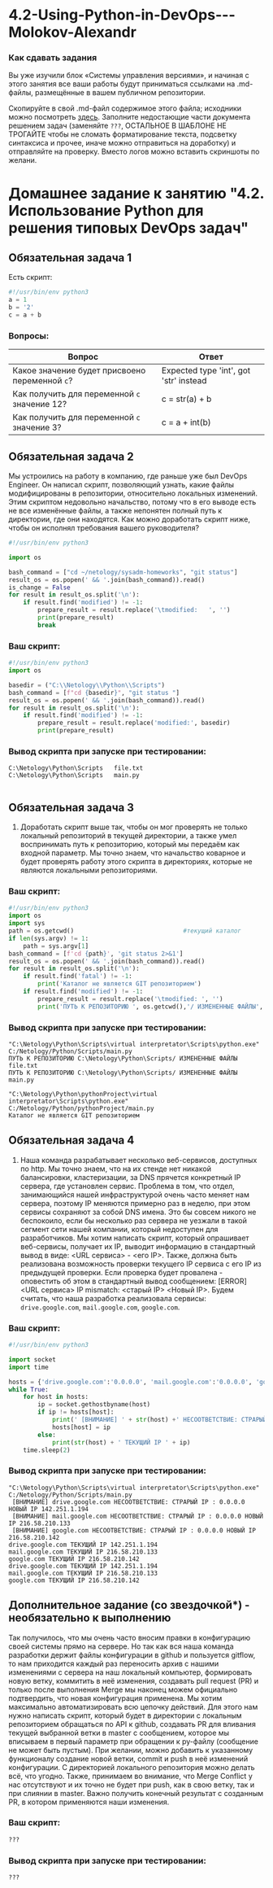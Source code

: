 # 4.2-Using-Python-in-DevOps---Molokov-Alexandr

### Как сдавать задания

Вы уже изучили блок «Системы управления версиями», и начиная с этого занятия все ваши работы будут приниматься ссылками на .md-файлы, размещённые в вашем публичном репозитории.

Скопируйте в свой .md-файл содержимое этого файла; исходники можно посмотреть [здесь](https://raw.githubusercontent.com/netology-code/sysadm-homeworks/devsys10/04-script-02-py/README.md). Заполните недостающие части документа решением задач (заменяйте `???`, ОСТАЛЬНОЕ В ШАБЛОНЕ НЕ ТРОГАЙТЕ чтобы не сломать форматирование текста, подсветку синтаксиса и прочее, иначе можно отправиться на доработку) и отправляйте на проверку. Вместо логов можно вставить скриншоты по желани.

# Домашнее задание к занятию "4.2. Использование Python для решения типовых DevOps задач"

## Обязательная задача 1

Есть скрипт:
```python
#!/usr/bin/env python3
a = 1
b = '2'
c = a + b
```

### Вопросы:
| Вопрос  | Ответ |
| ------------- | ------------- |
| Какое значение будет присвоено переменной `c`?  | Expected type 'int', got 'str' instead  |
| Как получить для переменной `c` значение 12?  | c = str(a) + b  |
| Как получить для переменной `c` значение 3?  | c = a + int(b)  |

## Обязательная задача 2
Мы устроились на работу в компанию, где раньше уже был DevOps Engineer. Он написал скрипт, позволяющий узнать, какие файлы модифицированы в репозитории, относительно локальных изменений. Этим скриптом недовольно начальство, потому что в его выводе есть не все изменённые файлы, а также непонятен полный путь к директории, где они находятся. Как можно доработать скрипт ниже, чтобы он исполнял требования вашего руководителя?

```python
#!/usr/bin/env python3

import os

bash_command = ["cd ~/netology/sysadm-homeworks", "git status"]
result_os = os.popen(' && '.join(bash_command)).read()
is_change = False
for result in result_os.split('\n'):
    if result.find('modified') != -1:
        prepare_result = result.replace('\tmodified:   ', '')
        print(prepare_result)
        break
```

### Ваш скрипт:
```python
#!/usr/bin/env python3
import os

basedir = ("C:\\Netology\\Python\\Scripts")
bash_command = [f"cd {basedir}", "git status "]
result_os = os.popen(' && '.join(bash_command)).read()
for result in result_os.split('\n'):
    if result.find('modified') != -1:
        prepare_result = result.replace('modified:', basedir)
        print(prepare_result)
```

### Вывод скрипта при запуске при тестировании:
```
C:\Netology\Python\Scripts   file.txt
C:\Netology\Python\Scripts   main.py


```

## Обязательная задача 3
1. Доработать скрипт выше так, чтобы он мог проверять не только локальный репозиторий в текущей директории, а также умел воспринимать путь к репозиторию, который мы передаём как входной параметр. Мы точно знаем, что начальство коварное и будет проверять работу этого скрипта в директориях, которые не являются локальными репозиториями.

### Ваш скрипт:
```python
#!/usr/bin/env python3
import os
import sys
path = os.getcwd()                              #текущий каталог
if len(sys.argv) != 1:
    path = sys.argv[1]
bash_command = [f'cd {path}', 'git status 2>&1']
result_os = os.popen(' && '.join(bash_command)).read()
for result in result_os.split('\n'):
    if result.find('fatal') != -1:
        print('Каталог не является GIT репозиторием')
    if result.find('modified') != -1:
        prepare_result = result.replace('\tmodified: ', '')
        print('ПУТЬ К РЕПОЗИТОРИЮ ', os.getcwd(),'/ ИЗМЕНЕННЫЕ ФАЙЛЫ', prepare_result, sep='')
```

### Вывод скрипта при запуске при тестировании:
```
"C:\Netology\Python\Scripts\virtual interpretator\Scripts\python.exe" C:/Netology/Python/Scripts/main.py
ПУТЬ К РЕПОЗИТОРИЮ C:\Netology\Python\Scripts/ ИЗМЕНЕННЫЕ ФАЙЛЫ  file.txt
ПУТЬ К РЕПОЗИТОРИЮ C:\Netology\Python\Scripts/ ИЗМЕНЕННЫЕ ФАЙЛЫ  main.py

"C:\Netology\Python\pythonProject\virtual interpretator\Scripts\python.exe" C:/Netology/Python/pythonProject/main.py
Каталог не является GIT репозиторием

```

## Обязательная задача 4
1. Наша команда разрабатывает несколько веб-сервисов, доступных по http. Мы точно знаем, что на их стенде нет никакой балансировки, кластеризации, за DNS прячется конкретный IP сервера, где установлен сервис. Проблема в том, что отдел, занимающийся нашей инфраструктурой очень часто меняет нам сервера, поэтому IP меняются примерно раз в неделю, при этом сервисы сохраняют за собой DNS имена. Это бы совсем никого не беспокоило, если бы несколько раз сервера не уезжали в такой сегмент сети нашей компании, который недоступен для разработчиков. Мы хотим написать скрипт, который опрашивает веб-сервисы, получает их IP, выводит информацию в стандартный вывод в виде: <URL сервиса> - <его IP>. Также, должна быть реализована возможность проверки текущего IP сервиса c его IP из предыдущей проверки. Если проверка будет провалена - оповестить об этом в стандартный вывод сообщением: [ERROR] <URL сервиса> IP mismatch: <старый IP> <Новый IP>. Будем считать, что наша разработка реализовала сервисы: `drive.google.com`, `mail.google.com`, `google.com`.

### Ваш скрипт:
```python
#!/usr/bin/env python3

import socket
import time

hosts = {'drive.google.com':'0.0.0.0', 'mail.google.com':'0.0.0.0', 'google.com':'0.0.0.0'}
while True:
    for host in hosts:
        ip = socket.gethostbyname(host)
        if ip != hosts[host]:
            print(' [ВНИМАНИЕ] ' + str(host) +' НЕСООТВЕТСТВИЕ: СТРАРЫЙ IP : '+hosts[host]+' НОВЫЙ IP '+ip)
            hosts[host] = ip
        else:
            print(str(host) + ' ТЕКУЩИЙ IP ' + ip)
    time.sleep(2)
```

### Вывод скрипта при запуске при тестировании:
```
"C:\Netology\Python\Scripts\virtual interpretator\Scripts\python.exe" C:/Netology/Python/Scripts/main.py
 [ВНИМАНИЕ] drive.google.com НЕСООТВЕТСТВИЕ: СТРАРЫЙ IP : 0.0.0.0 НОВЫЙ IP 142.251.1.194
 [ВНИМАНИЕ] mail.google.com НЕСООТВЕТСТВИЕ: СТРАРЫЙ IP : 0.0.0.0 НОВЫЙ IP 216.58.210.133
 [ВНИМАНИЕ] google.com НЕСООТВЕТСТВИЕ: СТРАРЫЙ IP : 0.0.0.0 НОВЫЙ IP 216.58.210.142
drive.google.com ТЕКУЩИЙ IP 142.251.1.194
mail.google.com ТЕКУЩИЙ IP 216.58.210.133
google.com ТЕКУЩИЙ IP 216.58.210.142
drive.google.com ТЕКУЩИЙ IP 142.251.1.194
mail.google.com ТЕКУЩИЙ IP 216.58.210.133
google.com ТЕКУЩИЙ IP 216.58.210.142
```

## Дополнительное задание (со звездочкой*) - необязательно к выполнению

Так получилось, что мы очень часто вносим правки в конфигурацию своей системы прямо на сервере. Но так как вся наша команда разработки держит файлы конфигурации в github и пользуется gitflow, то нам приходится каждый раз переносить архив с нашими изменениями с сервера на наш локальный компьютер, формировать новую ветку, коммитить в неё изменения, создавать pull request (PR) и только после выполнения Merge мы наконец можем официально подтвердить, что новая конфигурация применена. Мы хотим максимально автоматизировать всю цепочку действий. Для этого нам нужно написать скрипт, который будет в директории с локальным репозиторием обращаться по API к github, создавать PR для вливания текущей выбранной ветки в master с сообщением, которое мы вписываем в первый параметр при обращении к py-файлу (сообщение не может быть пустым). При желании, можно добавить к указанному функционалу создание новой ветки, commit и push в неё изменений конфигурации. С директорией локального репозитория можно делать всё, что угодно. Также, принимаем во внимание, что Merge Conflict у нас отсутствуют и их точно не будет при push, как в свою ветку, так и при слиянии в master. Важно получить конечный результат с созданным PR, в котором применяются наши изменения. 

### Ваш скрипт:
```python
???
```

### Вывод скрипта при запуске при тестировании:
```
???
```
